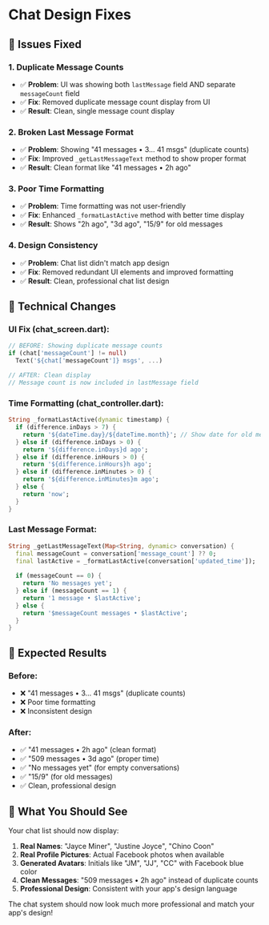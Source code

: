 # Chat Design Fixes

## 🎯 **Issues Fixed**

### 1. **Duplicate Message Counts**
- ✅ **Problem**: UI was showing both `lastMessage` field AND separate `messageCount` field
- ✅ **Fix**: Removed duplicate message count display from UI
- ✅ **Result**: Clean, single message count display

### 2. **Broken Last Message Format**
- ✅ **Problem**: Showing "41 messages • 3... 41 msgs" (duplicate counts)
- ✅ **Fix**: Improved `_getLastMessageText` method to show proper format
- ✅ **Result**: Clean format like "41 messages • 2h ago"

### 3. **Poor Time Formatting**
- ✅ **Problem**: Time formatting was not user-friendly
- ✅ **Fix**: Enhanced `_formatLastActive` method with better time display
- ✅ **Result**: Shows "2h ago", "3d ago", "15/9" for old messages

### 4. **Design Consistency**
- ✅ **Problem**: Chat list didn't match app design
- ✅ **Fix**: Removed redundant UI elements and improved formatting
- ✅ **Result**: Clean, professional chat list design

## 🔧 **Technical Changes**

### **UI Fix (chat_screen.dart):**
```dart
// BEFORE: Showing duplicate message counts
if (chat['messageCount'] != null)
  Text('${chat['messageCount']} msgs', ...)

// AFTER: Clean display
// Message count is now included in lastMessage field
```

### **Time Formatting (chat_controller.dart):**
```dart
String _formatLastActive(dynamic timestamp) {
  if (difference.inDays > 7) {
    return '${dateTime.day}/${dateTime.month}'; // Show date for old messages
  } else if (difference.inDays > 0) {
    return '${difference.inDays}d ago';
  } else if (difference.inHours > 0) {
    return '${difference.inHours}h ago';
  } else if (difference.inMinutes > 0) {
    return '${difference.inMinutes}m ago';
  } else {
    return 'now';
  }
}
```

### **Last Message Format:**
```dart
String _getLastMessageText(Map<String, dynamic> conversation) {
  final messageCount = conversation['message_count'] ?? 0;
  final lastActive = _formatLastActive(conversation['updated_time']);
  
  if (messageCount == 0) {
    return 'No messages yet';
  } else if (messageCount == 1) {
    return '1 message • $lastActive';
  } else {
    return '$messageCount messages • $lastActive';
  }
}
```

## 🎯 **Expected Results**

### **Before:**
- ❌ "41 messages • 3... 41 msgs" (duplicate counts)
- ❌ Poor time formatting
- ❌ Inconsistent design

### **After:**
- ✅ "41 messages • 2h ago" (clean format)
- ✅ "509 messages • 3d ago" (proper time)
- ✅ "No messages yet" (for empty conversations)
- ✅ "15/9" (for old messages)
- ✅ Clean, professional design

## 📱 **What You Should See**

Your chat list should now display:
1. **Real Names**: "Jayce Miner", "Justine Joyce", "Chino Coon"
2. **Real Profile Pictures**: Actual Facebook photos when available
3. **Generated Avatars**: Initials like "JM", "JJ", "CC" with Facebook blue color
4. **Clean Messages**: "509 messages • 2h ago" instead of duplicate counts
5. **Professional Design**: Consistent with your app's design language

The chat system should now look much more professional and match your app's design!
